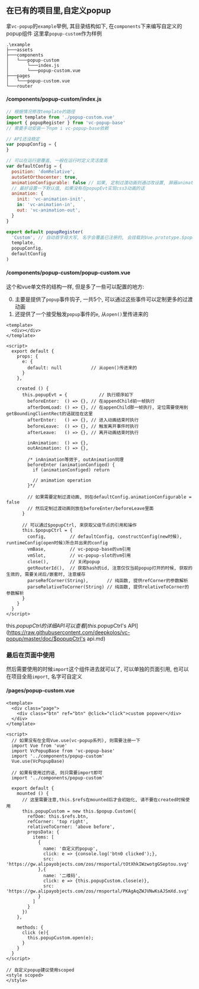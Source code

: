 
## 在已有的项目里,自定义popup

拿`vc-popup`的`example`举例, 其目录结构如下, 在`components`下来编写自定义的popup组件
这里拿`popup-custom`作为样例

```shell
.\example
├───assets
├───components
│   └───popup-custom
│       └───index.js
│       └───popup-custom.vue
├───pages
│   └───popup-custom.vue
└───router
```

#### /components/popup-custom/**index.js**

```js
// 根据情况修改template的路径
import template from './popup-custom.vue'
import { popupRegister } from 'vc-popup-base'
// 需要手动安装一下npm i vc-popup-base依赖

// API还没稳定
var popupConfig = {
}

// 可以在运行是覆盖, 一般在运行时定义灵活度高
var defaultConfig = {
  position: 'domRelative',
  autoSetOrthocenter: true,
  animationConfigurable: false // 如果, 定制过渡动画则通过改设置, 屏蔽animation设置
  // 最好设置一下默认值, 如果没有在popupEvt实现css3动画的话
  animation: {
    init: 'vc-animation-init',
    in: 'vc-animation-in',
    out: 'vc-animation-out',
  }
}

export default popupRegister(
  'Custom', // 自动首字母大写, 名字会覆盖已注册的, 会挂载到Vue.prototype.$popup[name]里
  template,
  popupConfig,
  defaultConfig
)
```

#### /components/popup-custom/**popup-custom.vue**

这个和vue单文件的结构一样, 但是多了一些可以配置的地方:

0. 主要是提供了`popup`事件钩子, 一共5个, 可以通过这些事件可以定制更多的过渡动画
1. 还提供了一个接受触发`popup`事件的`e`, 从`open()`里传进来的

```vue
<template>
  <div></div>
</template>

<script>
  export default {
    props: {
      e: {
        default: null           // 从open()传进来的
      }
    },

    created () {
      this.popupEvt = {            // 执行顺序如下
        beforeEnter:  () => {}, // 在appendChild前一帧执行
        afterDomLoad: () => {}, // 在appenChild那一帧执行, 定位需要使用到getBoundingClientRect的话就挂在这里
        afterEnter:   () => {}, // 进入动画结束时执行
        beforeLeave:  () => {}, // 触发离开事件时执行
        afterLeave:   () => {}, // 离开动画结束时执行

        inAnimation:  () => {},
        outAnimation: () => {},

        /* inAnimation等效于, outAnimation同理
        beforeEnter (animationConfiged) {
          if (animationConfiged) return

          // animation operation
        }*/

        // 如果需要定制过渡动画, 则在defaultConfig.animationConfigurable = false
        // 然后定制过渡动画则放在beforeEnter/beforeLeave里面
      }

      // 可以通过$popupCtrl, 来获取父级节点的引用和操作
      this.$popupCtrl = {
        config,         // defaultConfig, constructConfig(new时候), runtimeConfig(open时候)所合并出来的config
        vmBase,         // vc-popup-base的vm引用
        vmSlot,         // vc-popup-slot的vm引用
        close(),        // 关闭popup
        getRouterId(),  // 获取hash的id, 注意仅仅当前popup打开的时候, 获取的生效的, 需要关闭后/嵌套时, 注意缓存
        parseRefCorner(String),       // 纯函数, 提供refCorner的参数解析
        parseRelativeToCorner(String) // 纯函数, 提供relativeToCorner的参数解析
      }
    }
  }
</script>
```

this.$popupCtrl的详细API可以查看[this.$popupCtrl's API](https://raw.githubusercontent.com/deepkolos/vc-popup/master/doc/$popupCtrl's api.md)

### 最后在页面中使用

然后需要使用的时候`import`这个组件进去就可以了, 可以单独的页面引用, 也可以在项目全局`import`, 名字可自定义

#### /pages/**popup-custom.vue**

```vue
<template>
  <div class="page">
    <div class="btn" ref="btn" @click="click">custom popover</div>
  </div>
</template>

<script>
  // 如果没有在全局Vue.use(vc-popup系列), 则需要注册一下
  import Vue from 'vue'
  import VcPopupBase from 'vc-popup-base'
  import '../components/popup-custom'
  Vue.use(VcPopupBase)

  // 如果有使用过的话, 则只需要import即可
  import '../components/popup-custom'

  export default {
    mounted () {
      // 这里需要注意,this.$refs在mounted后才会初始化, 请不要在created时候使用
      this.popupCustom = new this.$popup.Custom({
        refDom: this.$refs.btn,
        refCorner: 'top right',
        relativeToCorner: 'above before',
        propsData: {
          items: [
            {
              name: '自定义的popup',
              click: e => {console.log('btn0 clicked');},
              src: 'https://gw.alipayobjects.com/zos/rmsportal/tOtXhkIWzwotgGSeptou.svg'
            },{
              name: '二维码',
              click: e => {this.popupCustom.close(e)},
              src: 'https://gw.alipayobjects.com/zos/rmsportal/PKAgAqZWJVNwKsAJSmXd.svg'
            }
          ]
        }
      })
    },

    methods: {
      click (e){
        this.popupCustom.open(e);
      }
    }
  }
</script>

// 自定义popup建议使用scoped
<style scoped>
</style>
```

